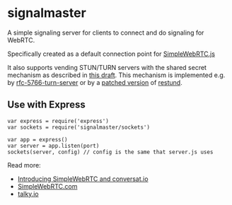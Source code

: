 # signalmaster

A simple signaling server for clients to connect and do signaling for WebRTC.

Specifically created as a default connection point for [SimpleWebRTC.js](https://github.com/HenrikJoreteg/SimpleWebRTC)

It also supports vending STUN/TURN servers with the shared secret mechanism as described in [this draft](http://tools.ietf.org/html/draft-uberti-behave-turn-rest-00).  This mechanism is implemented e.g. by [rfc-5766-turn-server](https://code.google.com/p/rfc5766-turn-server/) or by a [patched version](https://github.com/otalk/restund) of [restund](http://creytiv.com/restund.html).

## Use with Express
    var express = require('express')
    var sockets = require('signalmaster/sockets')

    var app = express()
    var server = app.listen(port)
    sockets(server, config) // config is the same that server.js uses

Read more:
 - [Introducing SimpleWebRTC and conversat.io](http://blog.andyet.com/2013/02/22/introducing-simplewebrtcjs-and-conversatio/)
 - [SimpleWebRTC.com](http://simplewebrtc.com)
 - [talky.io](https://talky.io)
